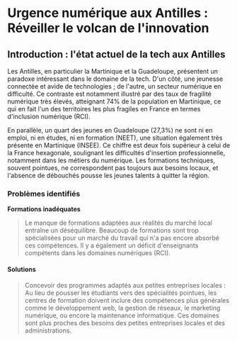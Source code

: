# Urgence numérique aux Antilles : Réveiller le volcan de l'innovation

## Introduction : l'état actuel de la tech aux Antilles

Les Antilles, en particulier la Martinique et la Guadeloupe, présentent un paradoxe intéressant dans le domaine de la tech. D'un côté, une jeunesse connectée et avide de technologies ; de l'autre, un secteur numérique en difficulté. Ce contraste est notamment illustré par des taux de fragilité numérique très élevés, atteignant 74% de la population en Martinique, ce qui en fait l'un des territoires les plus fragiles en France en termes d'inclusion numérique​ (RCI).

En parallèle, un quart des jeunes en Guadeloupe (27,3%) ne sont ni en emploi, ni en études, ni en formation (NEET), une situation également très présente en Martinique​ (INSEE). Ce chiffre est deux fois supérieur à celui de la France hexagonale, soulignant les difficultés d'insertion professionnelle, notamment dans les métiers du numérique. Les formations techniques, souvent pointues, ne correspondent pas toujours aux besoins locaux, et l'absence de débouchés pousse les jeunes talents à quitter la région.

### Problèmes identifiés

**Formations inadéquates**
> Le manque de formations adaptées aux réalités du marché local entraîne un déséquilibre. Beaucoup de formations sont trop spécialisées pour un marché du travail qui n'a pas encore absorbé ces compétences. Il y a également un déficit d'enseignants compétents dans les domaines numériques​ (RCI).

#### Solutions

> Concevoir des programmes adaptés aux petites entreprises locales : Au lieu de pousser les étudiants vers des spécialités pointues, les centres de formation doivent inclure des compétences plus générales comme le développement web, la gestion de réseaux, le marketing numérique, ou encore la maintenance informatique. Ces domaines sont plus proches des besoins des petites entreprises locales et des administrations.
